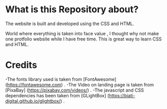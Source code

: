 # What is this Repository about?
The website is built and developed using the CSS and HTML.

World where everything is taken into face value , I thought why not make one protfolio website
while I have free time. This is great way to learn CSS and HTML. 

# Credits 
-The fonts library used is taken from [FontAwesome] (https://fontawesome.com) .
-The Video on landing page is taken from [PixaBay] (https://pixabay.com/videos/) .
-The javascript and CSS dependencies has been taken from [GLightBox] (https://biati-digital.github.io/glightbox/) .






